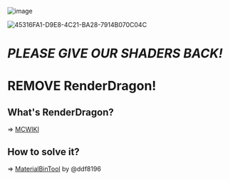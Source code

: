 ![image](https://user-images.githubusercontent.com/66063199/181707534-87ba13a8-7223-468d-96a6-104396b27fc7.png)

![45316FA1-D9E8-4C21-BA28-7914B070C04C](https://user-images.githubusercontent.com/66063199/181708198-90600989-d0c8-422b-8c36-365bcaa79218.gif)


# ***PLEASE GIVE OUR SHADERS BACK!***
# **REMOVE RenderDragon!**

## What's RenderDragon?
=> [MCWIKI](https://minecraft.fandom.com/en/wiki/RenderDragon)

## How to solve it?
=> [MaterialBinTool](https://github.com/ddf8196/MaterialBinTool) by @ddf8196
